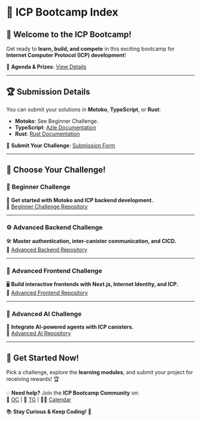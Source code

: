# 🚀 ICP Bootcamp Index

## 🎉 Welcome to the ICP Bootcamp!

Get ready to **learn, build, and compete** in this exciting bootcamp for **Internet Computer Protocol (ICP) development**!

🎯 **Agenda & Prizes**: [View Details](https://lu.ma/5o20vabw)

---

## 🏆 Submission Details

You can submit your solutions in **Motoko**, **TypeScript**, or **Rust**:

- **Motoko**: See Beginner Challenge.
- **TypeScript**: [Azle Documentation](https://demergent-labs.github.io/azle/candid_rpc.html)
- **Rust**: [Rust Documentation](https://internetcomputer.org/docs/current/developer-docs/backend/rust/)

📩 **Submit Your Challenge**: [Submission Form](https://docs.google.com/forms/d/e/1FAIpQLSfRDeUw9sckd9vVmfb9gQKs4btvZRlHLTNBTgN57HdxEnge2w/viewform?usp=dialog)

---

## 🚀 Choose Your Challenge!

### 📌 **Beginner Challenge**
👶 **Get started with Motoko and ICP backend development.**  
🔗 [Beginner Challenge Repository](https://github.com/pt-icp-hub/ICP-Bootcamp-Beginner)

---

### ⚙️ **Advanced Backend Challenge**
🛠️ **Master authentication, inter-canister communication, and CICD.**  
🔗 [Advanced Backend Repository](https://github.com/pt-icp-hub/ICP-Bootcamp-Advanced-Backend)

---

### 🎨 **Advanced Frontend Challenge**
🖥️ **Build interactive frontends with Next.js, Internet Identity, and ICP.**  
🔗 [Advanced Frontend Repository](https://github.com/pt-icp-hub/ICP-Bootcamp-Advanced-Frontend)

---

### 🤖 **Advanced AI Challenge**
🧠 **Integrate AI-powered agents with ICP canisters.**  
🔗 [Advanced AI Repository](https://github.com/pt-icp-hub/ICP-Bootcamp-Advanced-AI)

---

## 🚀 Get Started Now!
Pick a challenge, explore the **learning modules**, and submit your project for receiving rewards! 🏆

💡 **Need help?** Join the **ICP Bootcamp Community** on:  
📢 [OC](https://example.com) | 💬 [TG](https://example.com/) | 👨‍💻 [Calendar](https://example.com)

📚 **Stay Curious & Keep Coding!** 🚀
